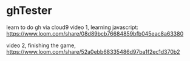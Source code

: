 # ghTester
learn to do gh via cloud9
video 1, learning javascript: https://www.loom.com/share/08d89bcb76684859bfb045eac8a63380

video 2, finishing the game, https://www.loom.com/share/52a0ebb68335486d97ba1f2ec1d370b2
